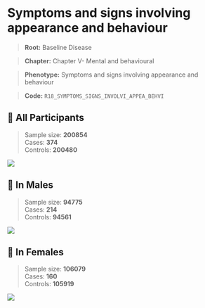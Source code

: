 # Symptoms and signs involving appearance and behaviour

> **Root:** Baseline Disease  

> **Chapter:** Chapter V- Mental and behavioural  

> **Phenotype:** Symptoms and signs involving appearance and behaviour  

> **Code:** `R18_SYMPTOMS_SIGNS_INVOLVI_APPEA_BEHVI`

## 🧪 All Participants  
> Sample size: **200854**  
> Cases: **374**  
> Controls: **200480**
<img src="/Disease/Figures/ALL/Incidence/R18_SYMPTOMS_SIGNS_INVOLVI_APPEA_BEHVI.png"/>
<CsvTable src="/public/Disease/Data/ALL/Incidence/COX_R18_SYMPTOMS_SIGNS_INVOLVI_APPEA_BEHVI.csv" label="🔍 View full results" />

## 👨 In Males  
> Sample size: **94775**  
> Cases: **214**  
> Controls: **94561**
<img src="/Disease/Figures/Male/Incidence/R18_SYMPTOMS_SIGNS_INVOLVI_APPEA_BEHVI.png"/>
<CsvTable src="/public/Disease/Data/Male/Incidence/COX_R18_SYMPTOMS_SIGNS_INVOLVI_APPEA_BEHVI.csv" label="🔍 View full results" />

## 👩 In Females  
> Sample size: **106079**  
> Cases: **160**  
> Controls: **105919**
<img src="/Disease/Figures/Female/Incidence/R18_SYMPTOMS_SIGNS_INVOLVI_APPEA_BEHVI.png"/>
<CsvTable src="/public/Disease/Data/Female/Incidence/COX_R18_SYMPTOMS_SIGNS_INVOLVI_APPEA_BEHVI.csv" label="🔍 View full results" />
